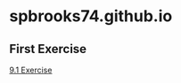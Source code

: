 # spbrooks74.github.io
## First Exercise
<a href="http://spbrooks74.github.io/PCDE-Activity-9.1"> 9.1 Exercise </a>
